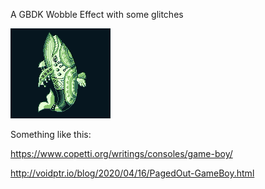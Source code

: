 A GBDK Wobble Effect with some glitches

![Shitty Wobble](https://raw.githubusercontent.com/sttng/gb-stuff/main/wobble/wobble.gif)

Something like this:

https://www.copetti.org/writings/consoles/game-boy/

http://voidptr.io/blog/2020/04/16/PagedOut-GameBoy.html

